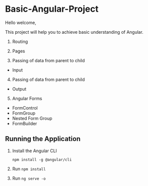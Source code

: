 # Basic-Angular-Project

Hello welcome, 

This project will help you to achieve basic understanding of Angular. 
1. Routing

2. Pages

3. Passing of data from parent to child
- Input

4. Passing of data from parent to child
- Output

5. Angular Forms
- FormControl
- FormGroup
- Nested Form Group
- FormBuilder


## Running the Application

1. Install the Angular CLI

    `npm install -g @angular/cli`

1. Run `npm install`

1. Run `ng serve -o`
